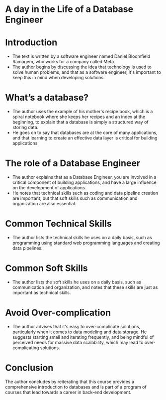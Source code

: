 # A day in the Life of a Database Engineer

# Introduction

- The text is written by a software engineer named Daniel Bloomfield Ramagem, who works for a company called Meta.
- The author begins by discussing the idea that technology is used to solve human problems, and that as a software engineer, it's important to keep this in mind when developing solutions.

# What’s a database?

- The author uses the example of his mother's recipe book, which is a spiral notebook where she keeps her recipes and an index at the beginning, to explain that a database is simply a structured way of storing data.
- He goes on to say that databases are at the core of many applications, and that learning to create an effective data layer is critical for building applications.

# The role of a Database Engineer

- The author explains that as a Database Engineer, you are involved in a critical component of building applications, and have a large influence on the development of applications.
- He notes that technical skills such as coding and data pipeline creation are important, but that soft skills such as communication and organization are also essential.

# Common Technical Skills

- The author lists the technical skills he uses on a daily basis, such as programming using standard web programming languages and creating data pipelines.

# Common Soft Skills

- The author lists the soft skills he uses on a daily basis, such as communication and organization, and notes that these skills are just as important as technical skills.

# Avoid Over-complication

- The author advises that it's easy to over-complicate solutions, particularly when it comes to data modeling and data storage. He suggests starting small and iterating frequently, and being mindful of perceived needs for massive data scalability, which may lead to over-complicating solutions.

# Conclusion

The author concludes by reiterating that this course provides a comprehensive introduction to databases and is part of a program of courses that lead towards a career in back-end development.